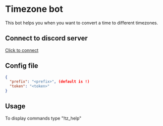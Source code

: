 # Timezone bot

This bot helps you when you want to convert a time to different timezones.

## Connect to discord server

[Click to connect](https://discord.com/api/oauth2/authorize?client_id=754466530137342042&permissions=0&scope=bot)

## Config file

```json
{
  "prefix": "<prefix>", (default is !)
  "token": "<token>"
}
```

## Usage

To display commands type "!tz_help"
